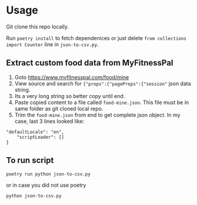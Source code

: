 # Usage

Git clone this repo locally.

Run `poetry install` to fetch dependenices or just delete `from collections import Counter` line in `json-to-csv.py`.

## Extract custom food data from MyFitnessPal

1. Goto https://www.myfitnesspal.com/food/mine
2. View source and search for `{"props":{"pageProps":{"session"` json data string.
3. Its a very long string so better copy until end.
4. Paste copied content to a file called `food-mine.json`. This file must be in same folder as git cloned local repo.
5. Trim the `food-mine.json` from end to get complete json object. In my case, last 3 lines looked like: 

```
"defaultLocale": "en",
    "scriptLoader": []
}
```

## To run script

```
poetry run python json-to-csv.py
```

or in case you did not use poetry

```
python json-to-csv.py
```